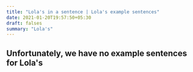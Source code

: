```yaml
---
title: "Lola's in a sentence | Lola's example sentences"
date: 2021-01-20T19:57:50+05:30
draft: falses
summary: "Lola's"
---
```

## Unfortunately, we have no example sentences for Lola's                 
